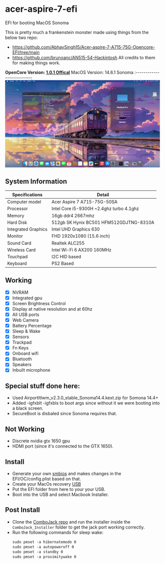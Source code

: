 # acer-aspire-7-efi
EFI for booting MacOS Sonoma

This is pretty much a frankenstein monster made using things from the below two repo:
- https://github.com/AbhaySingh15/Acer-aspire-7-A715-75G-Opencore-EFI/tree/main
- https://github.com/brunoanc/AN515-54-Hackintosh
All credits to them for making things work.

**OpenCore Version: [1.0.1 Offical](https://github.com/acidanthera/OpenCorePkg)**
 MacOS Version: 14.6.1 Sonoma
 :-------------------------:
 ![alt text](https://raw.githubusercontent.com/captain-nemo1/acer-aspire-7-efi/main/images/Screenshot_2024-08-25_at_2.29.43_PM.webp)
 
## System Information

| Specifications | Detail                                                  |
| ------------------- | ------------------------------------------- |
| Computer model      | Acer Aspire 7 A715-75G-50SA                |
| Processor           | Intel Core i5-9300H ~2.4ghz turbo 4.1ghz   |
| Memory              | 16gb ddr4 2667mhz                           |
| Hard Disk           | 512gb SK Hynix BC501 HFM512GDJTNG-8310A    |
| Integrated Graphics | Intel UHD Graphics 630                     |
| Monitor             | FHD 1920x1080 (15.6 inch)                  |
| Sound Card          | Realtek ALC255                             |
| Wireless Card       | Intel Wi-Fi 6 AX200 160MHz                 |
| Touchpad            | I2C HID based                              |
| Keyboard            | PS2 Based

## Working
- [x] NVRAM
- [x] Integrated gpu 
- [x] Screen Brightness Control
- [x] Display at native resolution and at 60hz
- [x] All USB ports
- [x] Web Camera
- [x] Battery Percentage
- [x] Sleep & Wake
- [x] Sensors
- [x] Trackpad
- [x] Fn Keys
- [x] Onboard wifi
- [x] Bluetooth
- [x] Speakers 
- [x] Inbuilt microphone

## Special stuff done here:
 - Used AirportItlwm_v2.3.0_stable_Sonoma14.4.kext.zip for Somona 14.4+
 - Added -igfxblt -igfxbls to boot args since without it we were booting into a black screen.
 - SecureBoot is disbaled since Sonoma requires that.

## Not Working 
- Discrete nvidia gtx 1650 gpu
- HDMI port (since it's connected to the GTX 1650).

## Install
- Generate your own [smbios](https://dortania.github.io/OpenCore-Post-Install/universal/iservices.html#using-gensmbios) and makes changes in the EFI/OC/config.plist based on that.
- Create your MacOs recovery [USB](https://dortania.github.io/OpenCore-Install-Guide/installer-guide/)
- Put the EFI folder from here to your your USB.
- Boot into the USB and select Macbook Installer.

## Post Install

- Clone the [ComboJack repo](https://github.com/hackintosh-stuff/ComboJack) and run the installer inside the `ComboJack_Installer` folder to get the jack port working correctly.
- Run the following commands for sleep wake:
  ```
  sudo pmset -a hibernatemode 0
  sudo pmset -a autopoweroff 0
  sudo pmset -a standby 0
  sudo pmset -a proximitywake 0
  ```
